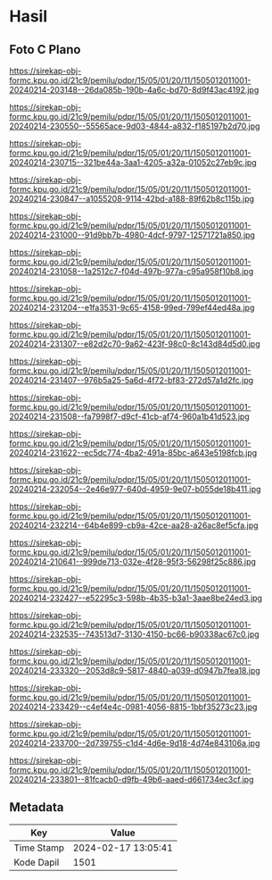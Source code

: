 # Hasil

## Foto C Plano

https://sirekap-obj-formc.kpu.go.id/21c9/pemilu/pdpr/15/05/01/20/11/1505012011001-20240214-203148--26da085b-190b-4a6c-bd70-8d9f43ac4192.jpg

https://sirekap-obj-formc.kpu.go.id/21c9/pemilu/pdpr/15/05/01/20/11/1505012011001-20240214-230550--55565ace-9d03-4844-a832-f185197b2d70.jpg

https://sirekap-obj-formc.kpu.go.id/21c9/pemilu/pdpr/15/05/01/20/11/1505012011001-20240214-230715--321be44a-3aa1-4205-a32a-01052c27eb9c.jpg

https://sirekap-obj-formc.kpu.go.id/21c9/pemilu/pdpr/15/05/01/20/11/1505012011001-20240214-230847--a1055208-9114-42bd-a188-89f62b8c115b.jpg

https://sirekap-obj-formc.kpu.go.id/21c9/pemilu/pdpr/15/05/01/20/11/1505012011001-20240214-231000--91d9bb7b-4980-4dcf-9797-12571721a850.jpg

https://sirekap-obj-formc.kpu.go.id/21c9/pemilu/pdpr/15/05/01/20/11/1505012011001-20240214-231058--1a2512c7-f04d-497b-977a-c95a958f10b8.jpg

https://sirekap-obj-formc.kpu.go.id/21c9/pemilu/pdpr/15/05/01/20/11/1505012011001-20240214-231204--e1fa3531-9c65-4158-99ed-799ef44ed48a.jpg

https://sirekap-obj-formc.kpu.go.id/21c9/pemilu/pdpr/15/05/01/20/11/1505012011001-20240214-231307--e82d2c70-9a62-423f-98c0-8c143d84d5d0.jpg

https://sirekap-obj-formc.kpu.go.id/21c9/pemilu/pdpr/15/05/01/20/11/1505012011001-20240214-231407--976b5a25-5a6d-4f72-bf83-272d57a1d2fc.jpg

https://sirekap-obj-formc.kpu.go.id/21c9/pemilu/pdpr/15/05/01/20/11/1505012011001-20240214-231508--fa7998f7-d9cf-41cb-af74-960a1b41d523.jpg

https://sirekap-obj-formc.kpu.go.id/21c9/pemilu/pdpr/15/05/01/20/11/1505012011001-20240214-231622--ec5dc774-4ba2-491a-85bc-a643e5198fcb.jpg

https://sirekap-obj-formc.kpu.go.id/21c9/pemilu/pdpr/15/05/01/20/11/1505012011001-20240214-232054--2e46e977-640d-4959-9e07-b055de18b411.jpg

https://sirekap-obj-formc.kpu.go.id/21c9/pemilu/pdpr/15/05/01/20/11/1505012011001-20240214-232214--64b4e899-cb9a-42ce-aa28-a26ac8ef5cfa.jpg

https://sirekap-obj-formc.kpu.go.id/21c9/pemilu/pdpr/15/05/01/20/11/1505012011001-20240214-210641--999de713-032e-4f28-95f3-56298f25c886.jpg

https://sirekap-obj-formc.kpu.go.id/21c9/pemilu/pdpr/15/05/01/20/11/1505012011001-20240214-232427--e52295c3-598b-4b35-b3a1-3aae8be24ed3.jpg

https://sirekap-obj-formc.kpu.go.id/21c9/pemilu/pdpr/15/05/01/20/11/1505012011001-20240214-232535--743513d7-3130-4150-bc66-b90338ac67c0.jpg

https://sirekap-obj-formc.kpu.go.id/21c9/pemilu/pdpr/15/05/01/20/11/1505012011001-20240214-233320--2053d8c9-5817-4840-a039-d0947b7fea18.jpg

https://sirekap-obj-formc.kpu.go.id/21c9/pemilu/pdpr/15/05/01/20/11/1505012011001-20240214-233429--c4ef4e4c-0981-4056-8815-1bbf35273c23.jpg

https://sirekap-obj-formc.kpu.go.id/21c9/pemilu/pdpr/15/05/01/20/11/1505012011001-20240214-233700--2d739755-c1d4-4d6e-9d18-4d74e843106a.jpg

https://sirekap-obj-formc.kpu.go.id/21c9/pemilu/pdpr/15/05/01/20/11/1505012011001-20240214-233801--81fcacb0-d9fb-49b6-aaed-d661734ec3cf.jpg


## Metadata

| Key        | Value               |
| ---------- | ------------------- |
| Time Stamp | 2024-02-17 13:05:41 |
| Kode Dapil | 1501                |



